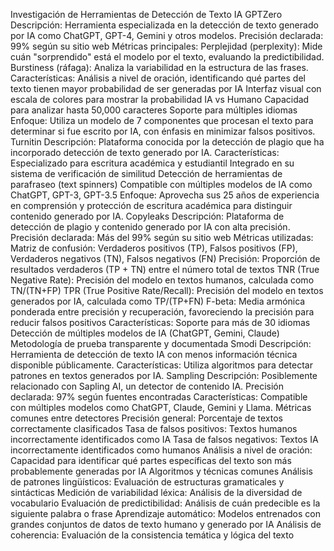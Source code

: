 Investigación de Herramientas de Detección de Texto IA
GPTZero
Descripción: Herramienta especializada en la detección de texto generado por IA como ChatGPT, GPT-4, Gemini y otros modelos.
Precisión declarada: 99% según su sitio web
Métricas principales:
Perplejidad (perplexity): Mide cuán "sorprendido" está el modelo por el texto, evaluando la predictibilidad.
Burstiness (ráfaga): Analiza la variabilidad en la estructura de las frases.
Características:
Análisis a nivel de oración, identificando qué partes del texto tienen mayor probabilidad de ser generadas por IA
Interfaz visual con escala de colores para mostrar la probabilidad IA vs Humano
Capacidad para analizar hasta 50,000 caracteres
Soporte para múltiples idiomas
Enfoque: Utiliza un modelo de 7 componentes que procesan el texto para determinar si fue escrito por IA, con énfasis en minimizar falsos positivos.
Turnitin
Descripción: Plataforma conocida por la detección de plagio que ha incorporado detección de texto generado por IA.
Características:
Especializado para escritura académica y estudiantil
Integrado en su sistema de verificación de similitud
Detección de herramientas de parafraseo (text spinners)
Compatible con múltiples modelos de IA como ChatGPT, GPT-3, GPT-3.5
Enfoque: Aprovecha sus 25 años de experiencia en comprensión y protección de escritura académica para distinguir contenido generado por IA.
Copyleaks
Descripción: Plataforma de detección de plagio y contenido generado por IA con alta precisión.
Precisión declarada: Más del 99% según su sitio web
Métricas utilizadas:
Matriz de confusión: Verdaderos positivos (TP), Falsos positivos (FP), Verdaderos negativos (TN), Falsos negativos (FN)
Precisión: Proporción de resultados verdaderos (TP + TN) entre el número total de textos
TNR (True Negative Rate): Precisión del modelo en textos humanos, calculada como TN/(TN+FP)
TPR (True Positive Rate/Recall): Precisión del modelo en textos generados por IA, calculada como TP/(TP+FN)
F-beta: Media armónica ponderada entre precisión y recuperación, favoreciendo la precisión para reducir falsos positivos
Características:
Soporte para más de 30 idiomas
Detección de múltiples modelos de IA (ChatGPT, Gemini, Claude)
Metodología de prueba transparente y documentada
Smodi
Descripción: Herramienta de detección de texto IA con menos información técnica disponible públicamente.
Características: Utiliza algoritmos para detectar patrones en textos generados por IA.
Sampling
Descripción: Posiblemente relacionado con Sapling AI, un detector de contenido IA.
Precisión declarada: 97% según fuentes encontradas
Características: Compatible con múltiples modelos como ChatGPT, Claude, Gemini y Llama.
Métricas comunes entre detectores
Precisión general: Porcentaje de textos correctamente clasificados
Tasa de falsos positivos: Textos humanos incorrectamente identificados como IA
Tasa de falsos negativos: Textos IA incorrectamente identificados como humanos
Análisis a nivel de oración: Capacidad para identificar qué partes específicas del texto son más probablemente generadas por IA
Algoritmos y técnicas comunes
Análisis de patrones lingüísticos: Evaluación de estructuras gramaticales y sintácticas
Medición de variabilidad léxica: Análisis de la diversidad de vocabulario
Evaluación de predictibilidad: Análisis de cuán predecible es la siguiente palabra o frase
Aprendizaje automático: Modelos entrenados con grandes conjuntos de datos de texto humano y generado por IA
Análisis de coherencia: Evaluación de la consistencia temática y lógica del texto

